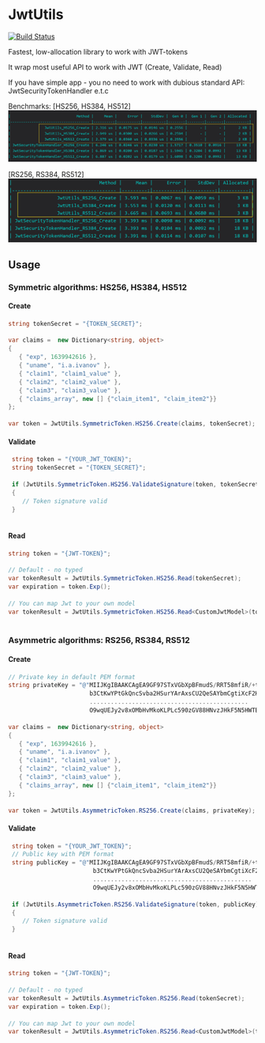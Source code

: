 # JwtUtils

[![Build Status](http://drone.zoxexivo.com/api/badges/ZOXEXIVO/JwtUtils/status.svg)](http://drone.zoxexivo.com/ZOXEXIVO/JwtUtils)

Fastest, low-allocation library to work with JWT-tokens

It wrap most useful API to work with JWT (Create, Validate, Read)

If you have simple app - you no need to work with dubious standard API: JwtSecurityTokenHandler e.t.c

Benchmarks:
[HS256, HS384, HS512]
![Symmetric algorithms](.//Docs/Symmetric.jpg)

[RS256, RS384, RS512]
![Symmetric algorithms](.//Docs/Asymmetric.jpg)

## Usage

### Symmetric algorithms: HS256, HS384, HS512

#### Create

 ```C#
 string tokenSecret = "{TOKEN_SECRET}";
        
 var claims =  new Dictionary<string, object>
 {
    { "exp", 1639942616 },
    { "uname", "i.a.ivanov" },
    { "claim1", "claim1_value" },
    { "claim2", "claim2_value" },
    { "claim3", "claim3_value" },
    { "claims_array", new [] {"claim_item1", "claim_item2"}}
};
        
var token = JwtUtils.SymmetricToken.HS256.Create(claims, tokenSecret);
```

#### Validate

```C#
 string token = "{YOUR_JWT_TOKEN}";
 string tokenSecret = "{TOKEN_SECRET}";

 if (JwtUtils.SymmetricToken.HS256.ValidateSignature(token, tokenSecret))
 {
    // Token signature valid
 }
        
```

#### Read

```C#
string token = "{JWT-TOKEN}";

// Default - no typed
var tokenResult = JwtUtils.SymmetricToken.HS256.Read(tokenSecret);
var expiration = token.Exp();

// You can map Jwt to your own model
var tokenResult = JwtUtils.SymmetricToken.HS256.Read<CustomJwtModel>(tokenSecret);
        
```

### Asymmetric algorithms: RS256, RS384, RS512

#### Create

 ```C#
 // Private key in default PEM format
 string privateKey = "@"MIIJKgIBAAKCAgEA9GF97STxVGbXpBFmudS/RRT58mfiR/+t2zb4f/uF3qmYb/yu
                        b3CtKwYPtGkQncSvba2HSurYArAxsCU2QeSAYbmCgtiXcF2Hw8Xt/ADY711iBDwq
                        .............................................
                        O9wqUEJy2v8xOMbHvMkoKLPLc590zGV88HNvzJHkF5N5HWTB9ZZEWcehf6RcTA==";
        
 var claims =  new Dictionary<string, object>
 {
    { "exp", 1639942616 },
    { "uname", "i.a.ivanov" },
    { "claim1", "claim1_value" },
    { "claim2", "claim2_value" },
    { "claim3", "claim3_value" },
    { "claims_array", new [] {"claim_item1", "claim_item2"}}
};
        
var token = JwtUtils.AsymmetricToken.RS256.Create(claims, privateKey);
```

#### Validate

```C#
 string token = "{YOUR_JWT_TOKEN}";
 // Public key with PEM format
 string publicKey = "@"MIIJKgIBAAKCAgEA9GF97STxVGbXpBFmudS/RRT58mfiR/+t2zb4f/uF3qmYb/yu
                        b3CtKwYPtGkQncSvba2HSurYArAxsCU2QeSAYbmCgtiXcF2Hw8Xt/ADY711iBDwq
                        .............................................
                        O9wqUEJy2v8xOMbHvMkoKLPLc590zGV88HNvzJHkF5N5HWTB9ZZEWcehf6RcTA==";

 if (JwtUtils.AsymmetricToken.RS256.ValidateSignature(token, publicKey))
 {
    // Token signature valid
 }
        
```

#### Read

```C#
string token = "{JWT-TOKEN}";

// Default - no typed
var tokenResult = JwtUtils.AsymmetricToken.RS256.Read(tokenSecret);
var expiration = token.Exp();

// You can map Jwt to your own model
var tokenResult = JwtUtils.AsymmetricToken.RS256.Read<CustomJwtModel>(tokenSecret);
        
```